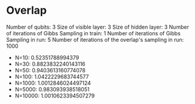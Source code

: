 # Overlap

Number of qubits: 3
Size of visible layer: 3
Size of hidden layer: 3
Number of iterations of Gibbs Sampling in train: 1
Number of iterations of Gibbs Sampling in run: 5
Number of iterations of the overlap's sampling in run: 1000

- N=10: 0.52351788994379
- N=30: 0.8823832240143116
- N=50: 0.9403613160774078
- N=100: 1.0422229683744577
- N=1000: 1.0012846024497124
- N=5000: 0.983093938518051
- N=10000: 1.0010623394507279
